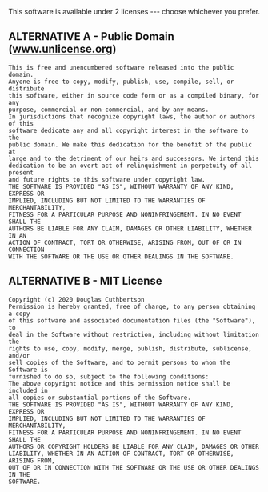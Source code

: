 This software is available under 2 licenses --- choose whichever you prefer.

## ALTERNATIVE A - Public Domain (www.unlicense.org)

    This is free and unencumbered software released into the public domain.
    Anyone is free to copy, modify, publish, use, compile, sell, or distribute
    this software, either in source code form or as a compiled binary, for any
    purpose, commercial or non-commercial, and by any means.
    In jurisdictions that recognize copyright laws, the author or authors of this
    software dedicate any and all copyright interest in the software to the
    public domain. We make this dedication for the benefit of the public at
    large and to the detriment of our heirs and successors. We intend this
    dedication to be an overt act of relinquishment in perpetuity of all present
    and future rights to this software under copyright law.
    THE SOFTWARE IS PROVIDED "AS IS", WITHOUT WARRANTY OF ANY KIND, EXPRESS OR
    IMPLIED, INCLUDING BUT NOT LIMITED TO THE WARRANTIES OF MERCHANTABILITY,
    FITNESS FOR A PARTICULAR PURPOSE AND NONINFRINGEMENT. IN NO EVENT SHALL THE
    AUTHORS BE LIABLE FOR ANY CLAIM, DAMAGES OR OTHER LIABILITY, WHETHER IN AN
    ACTION OF CONTRACT, TORT OR OTHERWISE, ARISING FROM, OUT OF OR IN CONNECTION
    WITH THE SOFTWARE OR THE USE OR OTHER DEALINGS IN THE SOFTWARE.

## ALTERNATIVE B - MIT License

    Copyright (c) 2020 Douglas Cuthbertson
    Permission is hereby granted, free of charge, to any person obtaining a copy
    of this software and associated documentation files (the "Software"), to
    deal in the Software without restriction, including without limitation the
    rights to use, copy, modify, merge, publish, distribute, sublicense, and/or
    sell copies of the Software, and to permit persons to whom the Software is
    furnished to do so, subject to the following conditions:
    The above copyright notice and this permission notice shall be included in
    all copies or substantial portions of the Software.
    THE SOFTWARE IS PROVIDED "AS IS", WITHOUT WARRANTY OF ANY KIND, EXPRESS OR
    IMPLIED, INCLUDING BUT NOT LIMITED TO THE WARRANTIES OF MERCHANTABILITY,
    FITNESS FOR A PARTICULAR PURPOSE AND NONINFRINGEMENT. IN NO EVENT SHALL THE
    AUTHORS OR COPYRIGHT HOLDERS BE LIABLE FOR ANY CLAIM, DAMAGES OR OTHER
    LIABILITY, WHETHER IN AN ACTION OF CONTRACT, TORT OR OTHERWISE, ARISING FROM,
    OUT OF OR IN CONNECTION WITH THE SOFTWARE OR THE USE OR OTHER DEALINGS IN THE
    SOFTWARE.
